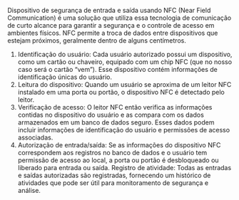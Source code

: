 Dispositivo de segurança de entrada e saída usando NFC (Near Field Communication)
é uma solução que utiliza essa tecnologia de comunicação de curto alcance para garantir a segurança e o controle de acesso em ambientes físicos. 
NFC permite a troca de dados entre dispositivos que estejam próximos, geralmente dentro de alguns centímetros. 
1. Identificação do usuário: Cada usuário autorizado possui um dispositivo, como um cartão ou chaveiro, equipado com um chip NFC (que no nosso caso será o cartão “vem”). Esse dispositivo contém informações de identificação únicas do usuário.
2. Leitura do dispositivo: Quando um usuário se aproxima de um leitor NFC instalado em uma porta ou portão, o dispositivo NFC é detectado pelo leitor.
3. Verificação de acesso: O leitor NFC então verifica as informações contidas no dispositivo do usuário e as compara com os dados armazenados em um banco de dados seguro. 
Esses dados podem incluir informações de identificação do usuário e permissões de acesso associadas.
4. Autorização de entrada/saída: Se as informações do dispositivo NFC correspondem aos registros no banco de dados e o usuário tem permissão de acesso ao local, a porta ou portão é desbloqueado ou liberado para entrada ou saída.
Registro de atividade: Todas as entradas e saídas autorizadas são registradas, fornecendo um histórico de atividades que pode ser útil para monitoramento de segurança e análise.
